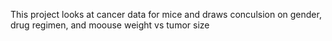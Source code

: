 This project looks at cancer data for mice and draws conculsion on gender, drug regimen, and moouse weight vs tumor size
